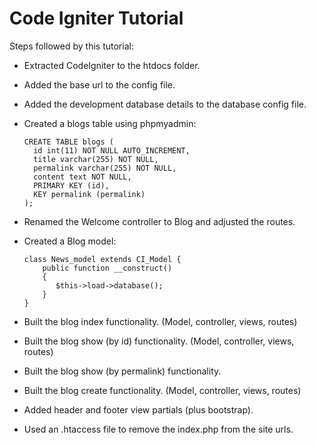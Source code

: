 # Code Igniter Tutorial

Steps followed by this tutorial:

* Extracted CodeIgniter to the htdocs folder.
* Added the base url to the config file.
* Added the development database details to the database config file.
* Created a blogs table using phpmyadmin:

      CREATE TABLE blogs (
        id int(11) NOT NULL AUTO_INCREMENT,
        title varchar(255) NOT NULL,
        permalink varchar(255) NOT NULL,
        content text NOT NULL,
        PRIMARY KEY (id),
        KEY permalink (permalink)
      );

* Renamed the Welcome controller to Blog and adjusted the routes.
* Created a Blog model:

      class News_model extends CI_Model {
          public function __construct()
          {
             $this->load->database();
          }
      }

* Built the blog index functionality. (Model, controller, views, routes)
* Built the blog show (by id) functionality. (Model, controller, views, routes)
* Built the blog show (by permalink) functionality.
* Built the blog create functionality. (Model, controller, views, routes)
* Added header and footer view partials (plus bootstrap).
* Used an .htaccess file to remove the index.php from the site urls.
